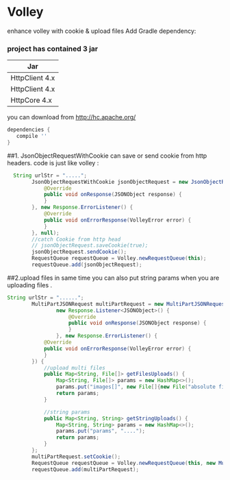 # Volley
enhance volley with cookie &amp; upload files
Add Gradle dependency:


### project has contained 3 jar
| Jar        |
| --------   |
| HttpClient 4.x |
| HttpClient 4.x |  
| HttpCore 4.x   |
you can download from http://hc.apache.org/

```gradle
dependencies {
   compile ''
}
```

##1. JsonObjectRequestWithCookie can save or send cookie from http headers.
code is just like volley :
``` java
  String urlStr = ".....";
        JsonObjectRequestWithCookie jsonObjectRequest = new JsonObjectRequestWithCookie(Request.Method.GET, urlStr, new Response.Listener<JSONObject>() {
            @Override
            public void onResponse(JSONObject response) {
            }
        }, new Response.ErrorListener() {
            @Override
            public void onErrorResponse(VolleyError error) {
            }
        }, null);
        //catch Cookie from http head
        // jsonObjectRequest.saveCookie(true);
        jsonObjectRequest.sendCookie();
        RequestQueue requestQueue = Volley.newRequestQueue(this);
        requestQueue.add(jsonObjectRequest);
```

##2.upload files in same time
you can also put string params when you are uploading files .
``` java
String urlStr = "......";
        MultiPartJSONRequest multiPartRequest = new MultiPartJSONRequest(Request.Method.POST, urlStr, null,
                new Response.Listener<JSONObject>() {
                    @Override
                    public void onResponse(JSONObject response) {
                    }
                }, new Response.ErrorListener() {
            @Override
            public void onErrorResponse(VolleyError error) {
            }
        }) {
            //upload multi files
            public Map<String, File[]> getFilesUploads() {
                Map<String, File[]> params = new HashMap<>();
                params.put("images[]", new File[]{new File("absolute file path"), new File("absolute file path")});
                return params;
            }

            //string params
            public Map<String, String> getStringUploads() {
                Map<String, String> params = new HashMap<>();
                params.put("params", "....");
                return params;
            }
        };
        multiPartRequest.setCookie();
        RequestQueue requestQueue = Volley.newRequestQueue(this, new MultiPartStack());
        requestQueue.add(multiPartRequest);
```
